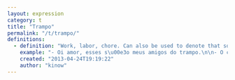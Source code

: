 ```yaml
---
layout: expression
category: t
title: "Trampo"
permalink: "/t/trampo/"
definitions:
  - definition: "Work, labor, chore. Can also be used to denote that something is hard."
    example: "- Oi amor, esses s\u00e3o meus amigos do trampo.\n\n- O chefe pediu pra voc\u00ea revisar toda folha de pagamento hoje antes das cinco.\n- Poatz! Que trampo!"
    created: "2013-04-24T19:19:22"
    author: "kinow"
---
```

